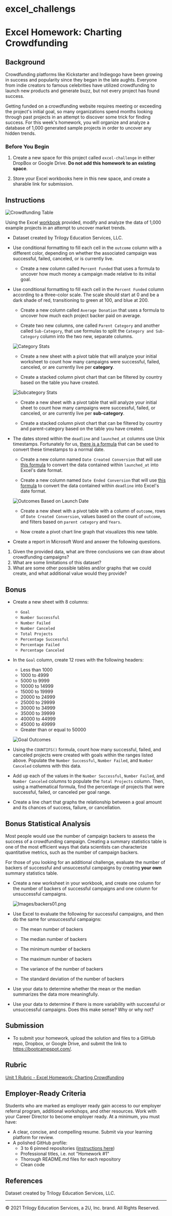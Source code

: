 # excel_challengs
# Excel Homework: Charting Crowdfunding

## Background

Crowdfunding platforms like Kickstarter and Indiegogo have been growing in success and popularity since they began in the late aughts. Everyone from indie creators to famous celebrities have utilized crowdfunding to launch new products and generate buzz, but not every project has found success.

Getting funded on a crowdfunding website requires meeting or exceeding the project's initial goal, so many organizations spend months looking through past projects in an attempt to discover some trick for finding success. For this week's homework, you will organize and analyze a database of 1,000 generated sample projects in order to uncover any hidden trends.

### Before You Begin

1. Create a new space for this project called `excel-challenge` in either DropBox or Google Drive. **Do not add this homework to an existing space**.

2. Store your Excel workbooks here in this new space, and create a sharable link for submission.

## Instructions

![Crowdfunding Table](Images/FullTable.PNG)

Using the Excel [workbook](CrowdfundingBook.xlsx) provided, modify and analyze the data of 1,000 example projects in an attempt to uncover market trends. 

* Dataset created by Trilogy Education Services, LLC.


* Use conditional formatting to fill each cell in the `outcome` column with a different color, depending on whether the associated campaign was successful, failed, canceled, or is currently live.

  * Create a new column called `Percent Funded` that uses a formula to uncover how much money a campaign made relative to its initial goal.

* Use conditional formatting to fill each cell in the `Percent Funded` column according to a three-color scale. The scale should start at 0 and be a dark shade of red, transitioning to green at 100, and blue at 200.

  * Create a new column called `Average Donation` that uses a formula to uncover how much each project backer paid on average.

  * Create two new columns, one called `Parent Category` and another called `Sub-Category`, that use formulas to split the `Category and Sub-Category` column into the two new, separate columns.

  ![Category Stats](Images/CategoryStats.PNG)

  * Create a new sheet with a pivot table that will analyze your initial worksheet to count how many campaigns were successful, failed, canceled, or are currently live per **category**.

  * Create a stacked column pivot chart that can be filtered by country based on the table you have created.

  ![Subcategory Stats](Images/SubcategoryStats.PNG)

  * Create a new sheet with a pivot table that will analyze your initial sheet to count how many campaigns were successful, failed, or canceled, or are currently live per **sub-category**.

  * Create a stacked column pivot chart that can be filtered by country and parent-category based on the table you have created.

* The dates stored within the `deadline` and `launched_at` columns use Unix timestamps. Fortunately for us, [there is a formula](https://www.extendoffice.com/documents/excel/2473-excel-timestamp-to-date.html) that can be used to convert these timestamps to a normal date.

  * Create a new column named `Date Created Conversion` that will use [this formula](https://www.extendoffice.com/documents/excel/2473-excel-timestamp-to-date.html) to convert the data contained within `launched_at` into Excel's date format.

  * Create a new column named `Date Ended Conversion` that will use [this formula](https://www.extendoffice.com/documents/excel/2473-excel-timestamp-to-date.html) to convert the data contained within `deadline` into Excel's date format.

  ![Outcomes Based on Launch Date](Images/LaunchDateOutcomes.PNG)

  * Create a new sheet with a pivot table with a column of `outcome`, rows of `Date Created Conversion`, values based on the count of `outcome`, and filters based on `parent category` and `Years`.

  * Now create a pivot chart line graph that visualizes this new table.

* Create a report in Microsoft Word and answer the following questions.

1. Given the provided data, what are three conclusions we can draw about crowdfunding campaigns?
2. What are some limitations of this dataset?
3. What are some other possible tables and/or graphs that we could create, and what additional value would they provide?

## Bonus

* Create a new sheet with 8 columns:

  * `Goal`
  * `Number Successful`
  * `Number Failed`
  * `Number Canceled`
  * `Total Projects`
  * `Percentage Successful`
  * `Percentage Failed`
  * `Percentage Canceled`

* In the `Goal` column, create 12 rows with the following headers:

  * Less than 1000
  * 1000 to 4999
  * 5000 to 9999
  * 10000 to 14999
  * 15000 to 19999
  * 20000 to 24999
  * 25000 to 29999
  * 30000 to 34999
  * 35000 to 39999
  * 40000 to 44999
  * 45000 to 49999
  * Greater than or equal to 50000

  ![Goal Outcomes](Images/GoalOutcomes.PNG)

* Using the `COUNTIFS()` formula, count how many successful, failed, and canceled projects were created with goals within the ranges listed above. Populate the `Number Successful`, `Number Failed`, and `Number Canceled` columns with this data.

* Add up each of the values in the `Number Successful`, `Number Failed`, and `Number Canceled` columns to populate the `Total Projects` column. Then, using a mathematical formula, find the percentage of projects that were successful, failed, or canceled per goal range.

* Create a line chart that graphs the relationship between a goal amount and its chances of success, failure, or cancellation.

## Bonus Statistical Analysis

Most people would use the number of campaign backers to assess the success of a crowdfunding campaign. Creating a summary statistics table is one of the most efficient ways that data scientists can characterize quantitative metrics, such as the number of campaign backers.

For those of you looking for an additional challenge, evaluate the number of backers of successful and unsuccessful campaigns by creating **your own** summary statistics table.

* Create a new worksheet in your workbook, and create one column for the number of backers of successful campaigns and one column for unsuccessful campaigns.

  ![Images/backers01.png](Images/backers01.png)

* Use Excel to evaluate the following for successful campaigns, and then do the same for unsuccessful campaigns:

  * The mean number of backers

  * The median number of backers

  * The minimum number of backers

  * The maximum number of backers

  * The variance of the number of backers

  * The standard deviation of the number of backers

* Use your data to determine whether the mean or the median summarizes the data more meaningfully.

* Use your data to determine if there is more variability with successful or unsuccessful campaigns. Does this make sense? Why or why not?

## Submission

* To submit your homework, upload the solution and files to a GitHub repo, Dropbox, or Google Drive, and submit the link to <https://bootcampspot.com/>.

## Rubric

[Unit 1 Rubric - Excel Homework: Charting Crowdfunding](https://docs.google.com/document/d/1gIVky_5CZi-b4w07RLBYZyXgbbhMRemvpcT1V6EGkvw/edit?usp=sharing)

## Employer-Ready Criteria

Students who are marked as employer ready gain access to our employer referral program, additional workshops, and other resources. Work with your Career Director to become employer ready. At a minimum, you must have:

- A clear, concise, and compelling resume. Submit via your learning platform for review.
- A polished GitHub profile:
  - 3 to 6 pinned repositories ([instructions here](https://docs.github.com/en/enterprise/2.13/user/articles/pinning-items-to-your-profile))
  - Professional titles, i.e. not "Homework #1"
  - Thorough README.md files for each repository
  - Clean code

## References

Dataset created by Trilogy Education Services, LLC.

- - -

© 2021 Trilogy Education Services, a 2U, Inc. brand. All Rights Reserved.
